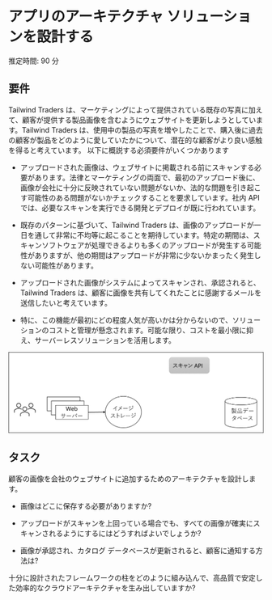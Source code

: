 ﻿---
casestudy:
    title: 'アプリのアーキテクチャ ソリューションの設計'
    module: 'モジュール 6: アプリのアーキテクチャ ソリューションの設計'
---
# アプリのアーキテクチャ ソリューションを設計する

推定時間: 90 分

## 要件

Tailwind Traders は、マーケティングによって提供されている既存の写真に加えて、顧客が提供する製品画像を含むようにウェブサイトを更新しようとしています。Tailwind Traders は、使用中の製品の写真を増やしたことで、購入後に過去の顧客が製品をどのように愛していたかについて、潜在的な顧客がより良い感触を得ると考えています。
以下に概説する必須要件がいくつかあります

* アップロードされた画像は、ウェブサイトに掲載される前にスキャンする必要があります。法律とマーケティングの両面で、最初のアップロード後に、画像が会社に十分に反映されていない問題がないか、法的な問題を引き起こす可能性のある問題がないかチェックすることを要求しています。社内 API では、必要なスキャンを実行できる開発とデプロイが既に行われています。 

* 既存のパターンに基づいて、Tailwind Traders は、画像のアップロードが一日を通して非常に不均等に起こることを期待しています。特定の期間は、スキャンソフトウェアが処理できるよりも多くのアップロードが発生する可能性がありますが、他の期間はアップロードが非常に少ないかまったく発生しない可能性があります。

* アップロードされた画像がシステムによってスキャンされ、承認されると、 Tailwind Traders は、顧客に画像を共有してくれたことに感謝するメールを送信したいと考えています。

* 特に、この機能が最初にどの程度人気が高いかは分からないので、ソリューションのコストと管理が懸念されます。可能な限り、コストを最小限に抑え、サーバーレスソリューションを活用します。

 

![アプリのアーキテクチャ](media/Apparchitecture.png)

 

## タスク​​

顧客の画像を会社のウェブサイトに追加するためのアーキテクチャを設計します。 

* 画像はどこに保存する必要がありますか?

* アップロードがスキャンを上回っている場合でも、すべての画像が確実にスキャンされるようにするにはどうすればよいでしょうか?

* 画像が承認され、カタログ データベースが更新されると、顧客に通知する方法は? 

十分に設計されたフレームワークの柱をどのように組み込んで、高品質で安定した効率的なクラウドアーキテクチャを生み出していますか?

 

